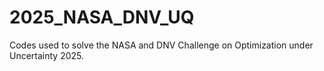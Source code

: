 # 2025_NASA_DNV_UQ
Codes used to solve the NASA and DNV Challenge on Optimization under Uncertainty 2025.
